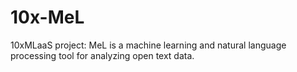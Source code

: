 # 10x-MeL
10xMLaaS project: MeL is a machine learning and natural language processing tool for analyzing open text data.
